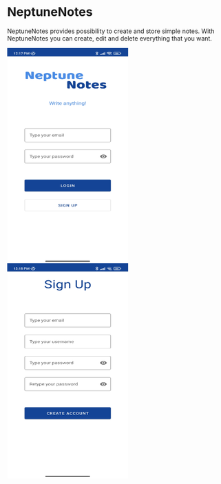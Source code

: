 # NeptuneNotes

NeptuneNotes provides possibility to create and store simple notes. With NeptuneNotes you can create, edit and delete everything that you want.

<a href="url"><img src="/app_sc/sc1.jpg" align="left" height="500" width="281"></a>

<a href="url"><img src="/app_sc/sc2.jpg" align="left" height="500" width="281"></a>
